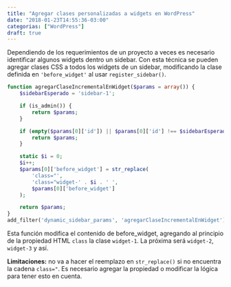 ```yaml
---
title: "Agregar clases personalizadas a widgets en WordPress"
date: "2018-01-23T14:55:36-03:00"
categorias: ["WordPress"]
draft: true
---
```


Dependiendo de los requerimientos de un proyecto a veces es necesario identificar algunos widgets dentro un sidebar. Con esta técnica se pueden agregar clases CSS a todos los widgets de un sidebar, modificando la clase definida en `'before_widget'` al usar `register_sidebar()`.

```php
function agregarClaseIncrementalEnWidget($params = array()) {
    $sidebarEsperado = 'sidebar-1';

    if (is_admin()) {
        return $params;
    }

    if (empty($params[0]['id']) || $params[0]['id'] !== $sidebarEsperado)) {
        return $params;
    }

    static $i = 0;
    $i++;
    $params[0]['before_widget'] = str_replace(
        'class="',
        'class="widget-' . $i . ' ',
        $params[0]['before_widget']
    );

    return $params;
}
add_filter('dynamic_sidebar_params', 'agregarClaseIncrementalEnWidget');
```

Esta función modifica el contenido de before_widget, agregando al principio de la propiedad HTML `class` la clase `widget-1`. La próxima será `widget-2`, `widget-3` y así.

**Limitaciones:** no va a hacer el reemplazo en `str_replace()` si no encuentra la cadena `class="`. Es necesario agregar la propiedad o modificar la lógica para tener esto en cuenta.
